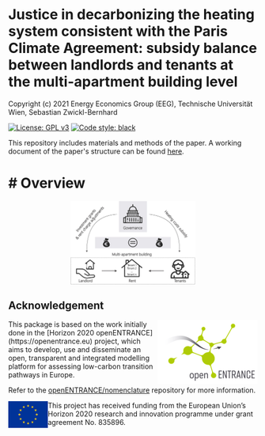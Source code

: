 # Justice in decarbonizing the heating system consistent with the Paris Climate Agreement: subsidy balance between landlords and tenants at the multi-apartment building level

Copyright (c) 2021 Energy Economics Group (EEG), Technische Universität Wien, Sebastian Zwickl-Bernhard

[![License: GPL v3](https://img.shields.io/badge/License-GPLv3-blue.svg)](https://www.gnu.org/licenses/gpl-3.0)
[![Code style: black](https://img.shields.io/badge/code%20style-black-000000.svg)](https://github.com/psf/black)

This repository includes materials and methods of the paper. A working document of the paper's structure can be found [here](working-documents/Structure-of-the-paper.docx).

# # Overview

<p align="center" width="100%">
	<img src="./_static//Sketch.jpg" width=50% height=50% align="center" alt="Sketch" />
</p>


## Acknowledgement

<img src="./_static/open_entrance-logo.png" width="202" height="129" align="right" alt="openENTRANCE logo" />
This package is based on the work initially done in the
[Horizon 2020 openENTRANCE](https://openentrance.eu) project, which aims to  develop,
use and disseminate an open, transparent and integrated  modelling platform
for assessing low-carbon transition pathways in Europe.

Refer to the [openENTRANCE/nomenclature](https://github.com/openENTRANCE/nomenclature)
repository for more information.

<img src="./_static/EU-logo-300x201.jpg" width="80" height="54" align="left" alt="EU logo" />
This project has received funding from the European Union’s Horizon 2020 research
and innovation programme under grant agreement No. 835896.
